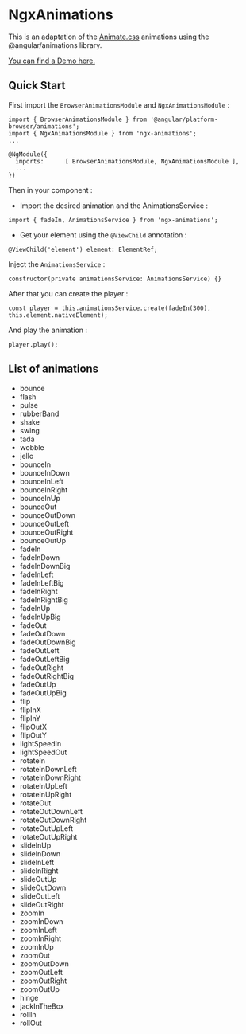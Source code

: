 # NgxAnimations

This is an adaptation of the [Animate.css](https://daneden.github.io/animate.css/) animations using the @angular/animations library.

[You can find a Demo here.](https://stackblitz.com/edit/ngx-animations)

## Quick Start

First import the `BrowserAnimationsModule` and `NgxAnimationsModule` :

```
import { BrowserAnimationsModule } from '@angular/platform-browser/animations';
import { NgxAnimationsModule } from 'ngx-animations';
...

@NgModule({
  imports:      [ BrowserAnimationsModule, NgxAnimationsModule ],
  ...
})
```

Then in your component :

- Import the desired animation and the AnimationsService :

```
import { fadeIn, AnimationsService } from 'ngx-animations';
```

- Get your element using the `@ViewChild` annotation :

```
@ViewChild('element') element: ElementRef;
```

Inject the `AnimationsService` :

```
constructor(private animationsService: AnimationsService) {}
```

After that you can create the player :

```
const player = this.animationsService.create(fadeIn(300), this.element.nativeElement);
```

And play the animation :

```
player.play();
```

## List of animations

- bounce
- flash
- pulse
- rubberBand
- shake
- swing
- tada
- wobble
- jello
- bounceIn
- bounceInDown
- bounceInLeft
- bounceInRight
- bounceInUp
- bounceOut
- bounceOutDown
- bounceOutLeft
- bounceOutRight
- bounceOutUp
- fadeIn
- fadeInDown
- fadeInDownBig
- fadeInLeft
- fadeInLeftBig
- fadeInRight
- fadeInRightBig
- fadeInUp
- fadeInUpBig
- fadeOut
- fadeOutDown
- fadeOutDownBig
- fadeOutLeft
- fadeOutLeftBig
- fadeOutRight
- fadeOutRightBig
- fadeOutUp
- fadeOutUpBig
- flip
- flipInX
- flipInY
- flipOutX
- flipOutY
- lightSpeedIn
- lightSpeedOut
- rotateIn
- rotateInDownLeft
- rotateInDownRight
- rotateInUpLeft
- rotateInUpRight
- rotateOut
- rotateOutDownLeft
- rotateOutDownRight
- rotateOutUpLeft
- rotateOutUpRight
- slideInUp
- slideInDown
- slideInLeft
- slideInRight
- slideOutUp
- slideOutDown
- slideOutLeft
- slideOutRight
- zoomIn
- zoomInDown
- zoomInLeft
- zoomInRight
- zoomInUp
- zoomOut
- zoomOutDown
- zoomOutLeft
- zoomOutRight
- zoomOutUp
- hinge
- jackInTheBox
- rollIn
- rollOut



